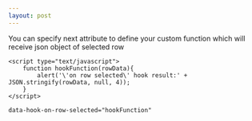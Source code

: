 ```yaml
---
layout: post
---
```

You can specify next attribute to define your custom function which will receive json object of selected row

```
<script type="text/javascript">
    function hookFunction(rowData){
        alert('\'on row selected\' hook result:' + JSON.stringify(rowData, null, 4));
    }
</script>
```
```
data-hook-on-row-selected="hookFunction"
```
